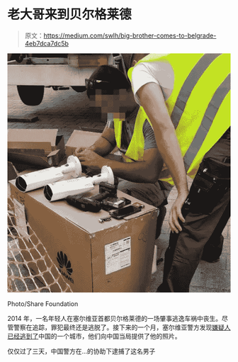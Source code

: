 # 老大哥来到贝尔格莱德

> 原文：<https://medium.com/swlh/big-brother-comes-to-belgrade-4eb7dca7dc5b>

![](img/52be16cab70e7eccdb35b845484ae829.png)

Photo/Share Foundation

2014 年，一名年轻人在塞尔维亚首都贝尔格莱德的一场肇事逃逸车祸中丧生。尽管警察在追踪，罪犯最终还是逃脱了。接下来的一个月，塞尔维亚警方发现[嫌疑人已经逃到了](https://www.telegraf.rs/vesti/1824689-danas-presuda-u-slucaju-kantrimen-tuzilastvo-trazi-deset-godina-zatvora-za-marka-miliceva)中国的一个城市，他们向中国当局提供了他的照片。

仅仅过了三天，中国警方在…的协助下逮捕了这名男子